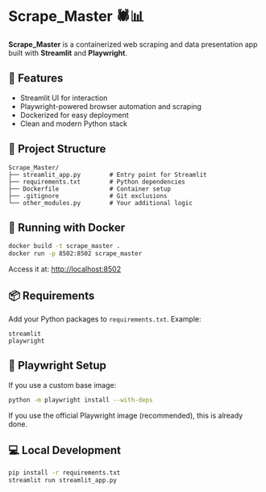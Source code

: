 # Scrape_Master 🕷️📊

**Scrape_Master** is a containerized web scraping and data presentation app built with **Streamlit** and **Playwright**.

## 🚀 Features

- Streamlit UI for interaction
- Playwright-powered browser automation and scraping
- Dockerized for easy deployment
- Clean and modern Python stack

## 🧱 Project Structure

```
Scrape_Master/
├── streamlit_app.py        # Entry point for Streamlit
├── requirements.txt        # Python dependencies
├── Dockerfile              # Container setup
├── .gitignore              # Git exclusions
└── other_modules.py        # Your additional logic
```

## 🐳 Running with Docker

```bash
docker build -t scrape_master .
docker run -p 8502:8502 scrape_master
```

Access it at: [http://localhost:8502](http://localhost:8502)

## 📦 Requirements

Add your Python packages to `requirements.txt`. Example:

```
streamlit
playwright
```

## 🤖 Playwright Setup

If you use a custom base image:

```bash
python -m playwright install --with-deps
```

If you use the official Playwright image (recommended), this is already done.

## 💻 Local Development

```bash
pip install -r requirements.txt
streamlit run streamlit_app.py
```
